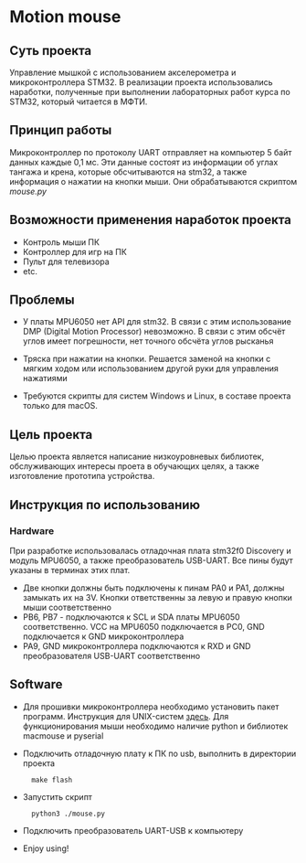 # Motion mouse

## Суть проекта
Управление мышкой с использованием акселерометра и микроконтроллера STM32. 
В реализации проекта использовались наработки, полученные при выполнении лабораторных работ курса по STM32, который читается в МФТИ.

## Принцип работы

Микроконтроллер по протоколу UART отправляет на компьютер 5 байт данных каждые 0,1 мс. Эти данные состоят из информации об углах тангажа и крена, которые обсчитываются на stm32, а также информация о нажатии на кнопки мыши. Они обрабатываются скриптом *mouse.py*

## Возможности применения наработок проекта

- Контроль мыши ПК
- Контроллер для игр на ПК
- Пульт для телевизора
- etc.

## Проблемы

- У платы MPU6050 нет API для stm32. В связи с этим использование DMP (Digital Motion Processor) невозможно. В связи с этим обсчёт углов имеет погрешности, нет точного обсчёта углов рысканья

- Тряска при нажатии на кнопки. Решается заменой на кнопки с мягким ходом или использованием другой руки для управления нажатиями

- Требуются скрипты для систем Windows и Linux, в составе проекта только для macOS.


## Цель проекта

Целью проекта является написание низкоуровневых библиотек, обслуживающих интересы проета в обучающих целях, а также изготовление прототипа устройства.

## Инструкция по использованию

### Hardware

При разработке использовалась отладочная плата stm32f0 Discovery и модуль MPU6050, а также преобразователь USB-UART. Все пины будут указаны в терминах этих плат.

- Две кнопки должны быть подключены к пинам PA0 и PA1, должны замыкать их на 3V. Кнопки ответственны за левую и правую кнопки мыши соответственно
- PB6, PB7 - подключаются к SCL и SDA платы MPU6050 соответственно. VCC на MPU6050 подключается в PC0, GND подключается к GND микроконтроллера
- PA9, GND микроконтроллера подключаются к RXD и GND преобразователя USB-UART соответственно

## Software

- Для прошивки микроконтроллера необходимо установить пакет программ. Инструкция для UNIX-систем [здесь](../../Toolchain-installation-guide.md). Для функционирования мыши необходимо наличие python и библиотек macmouse и pyserial

- Подключить отладочную плату к ПК по usb, выполнить в директории проекта

        make flash

- Запустить скрипт

        python3 ./mouse.py

- Подключить преобразователь UART-USB к компьютеру

- Enjoy using!

